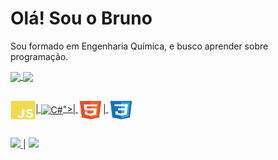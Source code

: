 ## <h1>Olá! Sou o Bruno</h1>

<p>
  Sou formado em Engenharia Química, e busco aprender sobre programação.
</p>

<div>
  <a href ="https://github.com/brunojonas1">
  <img height="180em" align="center" src="https://github-readme-stats.vercel.app/api?username=brunojonas1&show_icons=true&theme=dracula&include_all_commit=true&count"/>
  <img height="180em" align="center" src="https://github-readme-stats.vercel.app/api/top-langs/?username=brunojonas1&hide_progress=true&theme=dracula"/>
</div>
    
##
    
<div>
  <img align="center" alt="JS" height="30" width="40" src="https://raw.githubusercontent.com/devicons/devicon/master/icons/javascript/javascript-plain.svg">|
  <img align="center" alt="C#" height="30" width="40" src="https://cdn.jsdelivr.net/gh/devicons/devicon@latest/icons/csharp/csharp-original.svg" />">|
  <img align="center" alt="HTML" height="30" width="40" src="https://raw.githubusercontent.com/devicons/devicon/master/icons/html5/html5-original.svg">|
  <img align="center" alt="CSS" height="30" width="40" src="https://raw.githubusercontent.com/devicons/devicon/master/icons/css3/css3-original.svg">
</div>

##

<div>
  <a href= "mailto:brunochemiria@gmail.com"><img src="https://img.shields.io/badge/Gmail-D14836?style=for-the-badge&logo=gmail&logoColor=white" target="_blank"> </a>|
  <a href="https://www.linkedin.com/in/bruno-jmoreira/" target="_blank"><img src="https://img.shields.io/badge/-LinkedIn-%230077B5?style=for-the-badge&logo=linkedin&logoColor=white" target="_blank"></a> 
</div>





